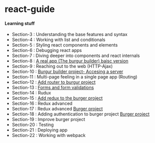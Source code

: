 # react-guide

#### Learning stuff

* Section-3 : Understanding the base features and syntax
* Section-4 : Working with list and conditionals
* Section-5 : Styling react components and elements
* Section-6 : Debugging react apps
* Section-7 : Diving deeper into components and react internals
* Section-8 : [A real app (The burgur builder) baisc version](https://github.com/avishka964/burger-builder-project-V1)
* Section-9 : Reaching out to the web (HTTP-Ajax)
* Section-10 : [Burgur builder project- Accesing a server](https://github.com/avishka964/burger-builder-project-V1)
* Section-11 : Multi-page feeling in a single page app (Routing)
* Section-12 : [Add router to burgur project](https://github.com/avishka964/burger-builder-project-V1)
* Section-13 : [Forms and form validations](https://github.com/avishka964/burger-builder-project-V1)
* Section-14 : Rudux
* Section-15 : [Add redux to the burger project](https://github.com/avishka964/burger-builder-project-V1)
* Section-16 : Redux advanced
* Section-17 : Redux advanced [Burger project](https://github.com/avishka964/burger-builder-project-V1)
* Section-18 : Adding authentication to burger project [Burger project](https://github.com/avishka964/burger-builder-project-V1)
* Section-19 : Improve burger project
* Section-20 : Testing
* Section-21 : Deploying app
* Section-22 : Working with webpack
